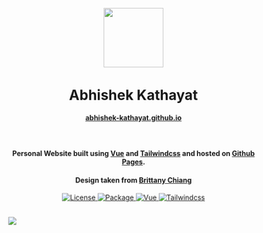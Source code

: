 <p align="center">
  <img height="120" width="120" src="https://github.com/Abhishek-Kathayat/abhishek-kathayat.github.io/blob/master/readmecontent/readme-logo.png"/>
  <h1 align="center"> Abhishek Kathayat </h1>
  <h4 align="center"> <a href="https://www.abhishek-kathayat.github.io"> abhishek-kathayat.github.io </a> </h4>
</p>
<br/>
<h4 align="center"> Personal Website built using <a href="https://vuejs.org">Vue</a> and <a href="https://tailwindcss.com">Tailwindcss</a> and hosted on <a href="https://pages.github.com/"> Github Pages</a>. </h4>
<h4 align="center"> Design taken from <a href="https://www.brittanychiang.com"> Brittany Chiang </h4>
<div align="center">
  
  ![License](https://img.shields.io/github/license/Abhishek-Kathayat/abhishek-kathayat.github.io)
  ![Package](https://img.shields.io/github/package-json/v/Abhishek-Kathayat/abhishek-kathayat.github.io/master)
  ![Vue](https://img.shields.io/github/package-json/dependency-version/Abhishek-Kathayat/abhishek-kathayat.github.io/vue)
  ![Tailwindcss](https://img.shields.io/github/package-json/dependency-version/Abhishek-Kathayat/abhishek-kathayat.github.io/tailwindcss)

</div>
<br/>
<img src="https://github.com/Abhishek-Kathayat/abhishek-kathayat.github.io/blob/master/readmecontent/website-snip.png"/>
